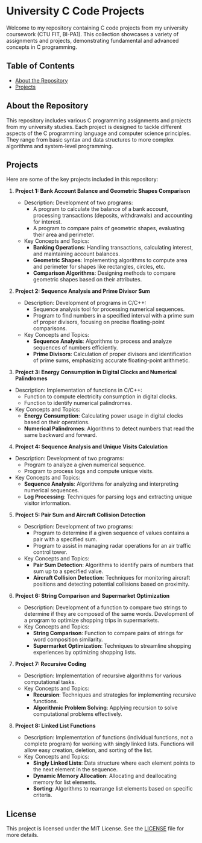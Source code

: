 # University C Code Projects

Welcome to my repository containing C code projects from my university coursework (CTU FIT, BI-PA1). This collection showcases a variety of assignments and projects, demonstrating fundamental and advanced concepts in C programming.

## Table of Contents

- [About the Repository](#about-the-repository)
- [Projects](#projects)

## About the Repository

This repository includes various C programming assignments and projects from my university studies. Each project is designed to tackle different aspects of the C programming language and computer science principles. They range from basic syntax and data structures to more complex algorithms and system-level programming.

## Projects

Here are some of the key projects included in this repository:

1. **Project 1: Bank Account Balance and Geometric Shapes Comparison**
   - Description: Development of two programs:
     - A program to calculate the balance of a bank account, processing transactions (deposits, withdrawals) and accounting for interest.
     - A program to compare pairs of geometric shapes, evaluating their area and perimeter.
   - Key Concepts and Topics:
     - **Banking Operations**: Handling transactions, calculating interest, and maintaining account balances.
     - **Geometric Shapes**: Implementing algorithms to compute area and perimeter for shapes like rectangles, circles, etc.
     - **Comparison Algorithms**: Designing methods to compare geometric shapes based on their attributes.

2. **Project 2: Sequence Analysis and Prime Divisor Sum**
   - Description: Development of programs in C/C++:
     - Sequence analysis tool for processing numerical sequences.
     - Program to find numbers in a specified interval with a prime sum of proper divisors, focusing on precise floating-point comparisons.
   - Key Concepts and Topics:
     - **Sequence Analysis**: Algorithms to process and analyze sequences of numbers efficiently.
     - **Prime Divisors**: Calculation of proper divisors and identification of prime sums, emphasizing accurate floating-point arithmetic.

 3. **Project 3: Energy Consumption in Digital Clocks and Numerical Palindromes**
   - Description: Implementation of functions in C/C++:
     - Function to compute electricity consumption in digital clocks.
     - Function to identify numerical palindromes.
   - Key Concepts and Topics:
     - **Energy Consumption**: Calculating power usage in digital clocks based on their operations.
     - **Numerical Palindromes**: Algorithms to detect numbers that read the same backward and forward.

  4. **Project 4: Sequence Analysis and Unique Visits Calculation**
   - Description: Development of two programs:
     - Program to analyze a given numerical sequence.
     - Program to process logs and compute unique visits.
   - Key Concepts and Topics:
     - **Sequence Analysis**: Algorithms for analyzing and interpreting numerical sequences.
     - **Log Processing**: Techniques for parsing logs and extracting unique visitor information.

5. **Project 5: Pair Sum and Aircraft Collision Detection**
   - Description: Development of two programs:
     - Program to determine if a given sequence of values contains a pair with a specified sum.
     - Program to assist in managing radar operations for an air traffic control tower.
   - Key Concepts and Topics:
     - **Pair Sum Detection**: Algorithms to identify pairs of numbers that sum up to a specified value.
     - **Aircraft Collision Detection**: Techniques for monitoring aircraft positions and detecting potential collisions based on proximity.

6. **Project 6: String Comparison and Supermarket Optimization**
   - Description: Development of a function to compare two strings to determine if they are composed of the same words.
     Development of a program to optimize shopping trips in supermarkets.
   - Key Concepts and Topics:
     - **String Comparison**: Function to compare pairs of strings for word composition similarity.
     - **Supermarket Optimization**: Techniques to streamline shopping experiences by optimizing shopping lists.

7. **Project 7: Recursive Coding**
   - Description: Implementation of recursive algorithms for various computational tasks.
   - Key Concepts and Topics:
     - **Recursion**: Techniques and strategies for implementing recursive functions.
     - **Algorithmic Problem Solving**: Applying recursion to solve computational problems effectively.

8. **Project 8: Linked List Functions**
   - Description: Implementation of functions (individual functions, not a complete program) for working with singly linked lists. Functions will allow easy creation, deletion, and sorting of the list.
   - Key Concepts and Topics:
     - **Singly Linked Lists**: Data structure where each element points to the next element in the sequence.
     - **Dynamic Memory Allocation**: Allocating and deallocating memory for list elements.
     - **Sorting**: Algorithms to rearrange list elements based on specific criteria.

## License

This project is licensed under the MIT License. See the [LICENSE](./LICENSE) file for more details.
